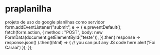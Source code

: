 # praplanilha
projeto de uso do google planilhas como servidor
  form.addEventListener("submit", e => {
    e.preventDefault();
    fetch(form.action, {
        method : "POST",
        body: new FormData(document.getElementById("teste")),
    }).then(
        response => response.json()
    ).then((html) => {
      // you can put any JS code here
      alert('Foi Caraai')
    });
  });
